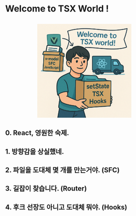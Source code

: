 # Welcome to TSX World !

<img src="./images/Vue2React.png" width="300" style="display: block; margin: 2rem auto;" alt="logo">

## 0. React, 영원한 숙제.

## 1. 방향감을 상실했네.

## 2. 파일을 도대체 몇 개를 만는거야. (SFC)

## 3. 길잡이 찾습니다. (Router)

## 4. 후크 선장도 아니고 도대체 뭐야. (Hooks)
